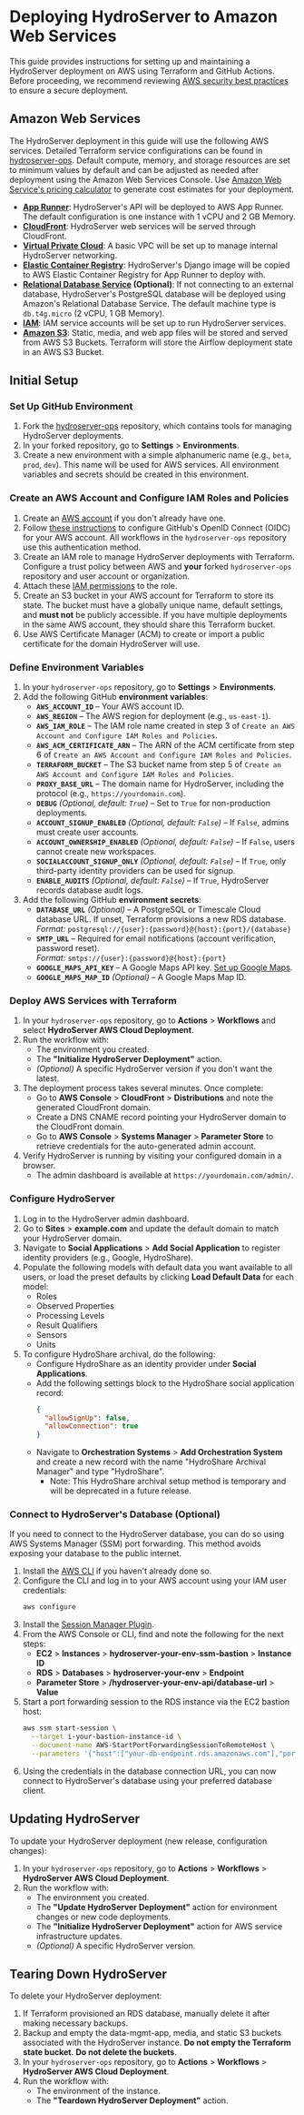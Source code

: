 # Deploying HydroServer to Amazon Web Services

This guide provides instructions for setting up and maintaining a HydroServer deployment on AWS using Terraform and GitHub Actions. Before proceeding, we recommend reviewing [AWS security best practices](https://aws.amazon.com/security/) to ensure a secure deployment.

## Amazon Web Services

The HydroServer deployment in this guide will use the following AWS services. Detailed Terraform service configurations can be found in [hydroserver-ops](https://github.com/hydroserver2/hydroserver-ops/tree/main/terraform/aws). Default compute, memory, and storage resources are set to minimum values by default and can be adjusted as needed after deployment using the Amazon Web Services Console. Use [Amazon Web Service's pricing calculator](https://calculator.aws) to generate cost estimates for your deployment.
- **[App Runner](https://docs.aws.amazon.com/apprunner/latest/dg)**: HydroServer's API will be deployed to AWS App Runner. The default configuration is one instance with 1 vCPU and 2 GB Memory.
- **[CloudFront](https://docs.aws.amazon.com/AmazonCloudFront/latest/DeveloperGuide)**: HydroServer web services will be served through CloudFront.
- **[Virtual Private Cloud](https://docs.aws.amazon.com/vpc/latest/userguide)**: A basic VPC will be set up to manage internal HydroServer networking.
- **[Elastic Container Registry](https://docs.aws.amazon.com/AmazonECR/latest/userguide)**: HydroServer's Django image will be copied to AWS Elastic Container Registry for App Runner to deploy with.
- **[Relational Database Service](https://docs.aws.amazon.com/AmazonRDS/latest/UserGuide) (Optional)**: If not connecting to an external database, HydroServer's PostgreSQL database will be deployed using Amazon's Relational Database Service. The default machine type is `db.t4g.micro` (2 vCPU, 1 GB Memory).
- **[IAM](https://docs.aws.amazon.com/IAM/latest/UserGuide)**: IAM service accounts will be set up to run HydroServer services.
- **[Amazon S3](https://docs.aws.amazon.com/AmazonS3/latest/userguide)**: Static, media, and web app files will be stored and served from AWS S3 Buckets. Terraform will store the Airflow deployment state in an AWS S3 Bucket.

## Initial Setup

### Set Up GitHub Environment
1. Fork the [hydroserver-ops](https://github.com/hydroserver2/hydroserver-ops) repository, which contains tools for managing HydroServer deployments.
2. In your forked repository, go to **Settings** > **Environments**.
3. Create a new environment with a simple alphanumeric name (e.g., `beta`, `prod`, `dev`). This name will be used for AWS services. All environment variables and secrets should be created in this environment.

### Create an AWS Account and Configure IAM Roles and Policies

1. Create an [AWS account](https://aws.amazon.com/) if you don't already have one.
2. Follow [these instructions](https://docs.github.com/en/actions/deployment/security-hardening-your-deployments/configuring-openid-connect-in-amazon-web-services) to configure GitHub's OpenID Connect (OIDC) for your AWS account. All workflows in the `hydroserver-ops` repository use this authentication method.
3. Create an IAM role to manage HydroServer deployments with Terraform. Configure a trust policy between AWS and **your** forked `hydroserver-ops` repository and user account or organization.
4. Attach these [IAM permissions](https://github.com/hydroserver2/hydroserver/blob/main/docs/how-to/deployment/aws/aws-terraform-policy.json) to the role.
5. Create an S3 bucket in your AWS account for Terraform to store its state. The bucket must have a globally unique name, default settings, and **must not** be publicly accessible. If you have multiple deployments in the same AWS account, they should share this Terraform bucket.
6. Use AWS Certificate Manager (ACM) to create or import a public certificate for the domain HydroServer will use.

### Define Environment Variables

1. In your `hydroserver-ops` repository, go to **Settings** > **Environments**.
2. Add the following GitHub **environment variables**:
   - **`AWS_ACCOUNT_ID`** – Your AWS account ID.
   - **`AWS_REGION`** – The AWS region for deployment (e.g., `us-east-1`).
   - **`AWS_IAM_ROLE`** – The IAM role name created in step 3 of `Create an AWS Account and Configure IAM Roles and Policies`.
   - **`AWS_ACM_CERTIFICATE_ARN`** – The ARN of the ACM certificate from step 6 of `Create an AWS Account and Configure IAM Roles and Policies`.
   - **`TERRAFORM_BUCKET`** – The S3 bucket name from step 5 of `Create an AWS Account and Configure IAM Roles and Policies`.
   - **`PROXY_BASE_URL`** – The domain name for HydroServer, including the protocol (e.g., `https://yourdomain.com`).
   - **`DEBUG`** _(Optional, default: `True`)_ – Set to `True` for non-production deployments.
   - **`ACCOUNT_SIGNUP_ENABLED`** _(Optional, default: `False`)_ – If `False`, admins must create user accounts.
   - **`ACCOUNT_OWNERSHIP_ENABLED`** _(Optional, default: `False`)_ – If `False`, users cannot create new workspaces.
   - **`SOCIALACCOUNT_SIGNUP_ONLY`** _(Optional, default: `False`)_ – If `True`, only third-party identity providers can be used for signup.
   - **`ENABLE_AUDITS`** _(Optional, default: `False`)_ – If `True`, HydroServer records database audit logs.
3. Add the following GitHub **environment secrets**:
   - **`DATABASE_URL`** _(Optional)_ – A PostgreSQL or Timescale Cloud database URL. If unset, Terraform provisions a new RDS database.  
     _Format:_ `postgresql://{user}:{password}@{host}:{port}/{database}`
   - **`SMTP_URL`** – Required for email notifications (account verification, password reset).  
     _Format:_ `smtps://{user}:{password}@{host}:{port}`
   - **`GOOGLE_MAPS_API_KEY`** – A Google Maps API key. [Set up Google Maps](https://developers.google.com/maps/documentation/embed/get-api-key).
   - **`GOOGLE_MAPS_MAP_ID`** _(Optional)_ – A Google Maps Map ID.

### Deploy AWS Services with Terraform

1. In your `hydroserver-ops` repository, go to **Actions** > **Workflows** and select **HydroServer AWS Cloud Deployment**.
2. Run the workflow with:
   - The environment you created.
   - The **"Initialize HydroServer Deployment"** action.
   - _(Optional)_ A specific HydroServer version if you don't want the latest.
3. The deployment process takes several minutes. Once complete:
   - Go to **AWS Console** > **CloudFront** > **Distributions** and note the generated CloudFront domain.
   - Create a DNS CNAME record pointing your HydroServer domain to the CloudFront domain.
   - Go to **AWS Console** > **Systems Manager** > **Parameter Store** to retrieve credentials for the auto-generated admin account.
4. Verify HydroServer is running by visiting your configured domain in a browser.
   - The admin dashboard is available at `https://yourdomain.com/admin/`.

### Configure HydroServer

1. Log in to the HydroServer admin dashboard.
2. Go to **Sites** > **example.com** and update the default domain to match your HydroServer domain.
3. Navigate to **Social Applications** > **Add Social Application** to register identity providers (e.g., Google, HydroShare).
4. Populate the following models with default data you want available to all users, or load the preset defaults by clicking **Load Default Data** for each model:
   - Roles
   - Observed Properties
   - Processing Levels
   - Result Qualifiers
   - Sensors
   - Units
5. To configure HydroShare archival, do the following:
   - Configure HydroShare as an identity provider under **Social Applications**.
   - Add the following settings block to the HydroShare social application record:
     ```json
     {
       "allowSignUp": false,
       "allowConnection": true
     }
     ```
   - Navigate to **Orchestration Systems** > **Add Orchestration System** and create a new record with the name "HydroShare Archival Manager" and type "HydroShare".
     - Note: This HydroShare archival setup method is temporary and will be deprecated in a future release.

### Connect to HydroServer's Database (Optional)

If you need to connect to the HydroServer database, you can do so using AWS Systems Manager (SSM) port forwarding. This method avoids exposing your database to the public internet.

1. Install the [AWS CLI](https://docs.aws.amazon.com/cli/latest/userguide) if you haven't already done so.
2. Configure the CLI and log in to your AWS account using your IAM user credentials:
   ```bash
   aws configure
   ```
3. Install the [Session Manager Plugin](https://docs.aws.amazon.com/systems-manager/latest/userguide/session-manager-working-with-install-plugin.html).
4. From the AWS Console or CLI, find and note the following for the next steps:
   - **EC2** > **Instances** > **hydroserver-your-env-ssm-bastion** > **Instance ID**
   - **RDS** > **Databases** > **hydroserver-your-env** > **Endpoint**
   - **Parameter Store** > **/hydroserver-your-env-api/database-url** > **Value**
5. Start a port forwarding session to the RDS instance via the EC2 bastion host:
   ```bash
   aws ssm start-session \
     --target i-your-bastion-instance-id \
     --document-name AWS-StartPortForwardingSessionToRemoteHost \
     --parameters '{"host":["your-db-endpoint.rds.amazonaws.com"],"portNumber":["5432"],"localPortNumber":["5432"]}'
   ```
6. Using the credentials in the database connection URL, you can now connect to HydroServer's database using your preferred database client.

## Updating HydroServer

To update your HydroServer deployment (new release, configuration changes):

1. In your `hydroserver-ops` repository, go to **Actions** > **Workflows** > **HydroServer AWS Cloud Deployment**.
2. Run the workflow with:
   - The environment you created.
   - The **"Update HydroServer Deployment"** action for environment changes or new code deployments.
   - The **"Initialize HydroServer Deployment"** action for AWS service infrastructure updates.
   - _(Optional)_ A specific HydroServer version.

## Tearing Down HydroServer

To delete your HydroServer deployment:

1. If Terraform provisioned an RDS database, manually delete it after making necessary backups.
2. Backup and empty the data-mgmt-app, media, and static S3 buckets associated with the HydroServer instance. **Do not empty the Terraform state bucket**. **Do not delete the buckets**.
3. In your `hydroserver-ops` repository, go to **Actions** > **Workflows** > **HydroServer AWS Cloud Deployment**.
4. Run the workflow with:
   - The environment of the instance.
   - The **"Teardown HydroServer Deployment"** action.

